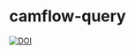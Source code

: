 # camflow-query

[![DOI](https://zenodo.org/badge/84889426.svg)](https://zenodo.org/badge/latestdoi/84889426)
